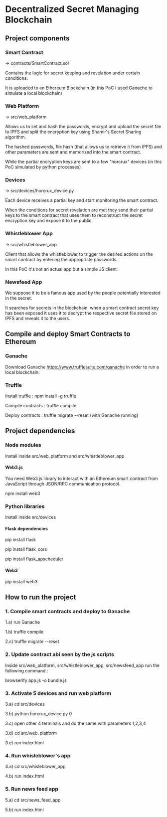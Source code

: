 # Decentralized Secret Managing Blockchain

## Project components

### Smart Contract 
-> contracts/SmartContract.sol

Contains the logic for secret keeping and revelation under certain conditions.

It is uploaded to an Ethereum Blockchain (in this PoC I used Ganache to simulate a local blockchain)

### Web Platform 
-> src/web_platform

Allows us to set and hash the passwords, encrypt and upload the secret file to IPFS and split the encryption key using Shamir's Secret Sharing algorithm.

The hashed passwords, file hash (that allows us to retrieve it from IPFS) and other parameters are sent and memorized into the smart contract.

While the partial encryption keys are sent to a few "horcrux" devices (in this PoC simulated by python processes)

### Devices 
-> src/devices/horcrux_device.py

Each device receives a partial key and start monitoring the smart contract. 

When the conditions for secret revelation are met they send their partial keys to the smart contract that uses them to reconstruct the secret encryption key and expose it to the public.

### Whistleblower App 
-> src/whistleblower_app

Client that allows the whistleblower to trigger the desired actions on the smart contract by entering the appropriate passwords.

In this PoC it's not an actual app but a simple JS client.

### Newsfeed App
We suppose it to be a famous app used by the people potentially interested in the secret.

It searches for secrets in the blockchain, when a smart contract secret key has been exposed it uses it to decrypt the respective secret file stored on IPFS and reveals it to the users.


## Compile and deploy Smart Contracts to Ethereum
### Ganache
Download Ganache https://www.trufflesuite.com/ganache in order to run a local blockchain.
### Truffle
Install truffle : npm install -g truffle

Compile contracts : truffle compile

Deploy contracts : truffle migrate --reset (with Ganache running)


## Project dependencies

### Node modules
Install inside src/web_platform and src/whistleblower_app

#### Web3.js
You need Web3.js library to interact with an Ethereum smart contract from JavaScript through JSON/RPC communication protocol.

npm install web3

### Python libraries
Install inside src/devices

#### Flask dependencies
pip install flask

pip install flask_cors

pip install flask_apscheduler

#### Web3
pip install web3

## How to run the project
### 1. Compile smart contracts and deploy to Ganache
1.a) run Ganache

1.b) truffle compile

2.c) truffle migrate --reset

### 2. Update contract abi seen by the js scripts
Inside src/web_platform, src/whistleblower_app, src/newsfeed_app run the following command : 

browserify app.js -o bundle.js

### 3. Activate 5 devices and run web platform
3.a) cd src/devices

3.b) python horcrux_device.py 0 

3.c) open other 4 terminals and do the same with parameters 1,2,3,4

3.d) cd src/web_platform

3.e) run index.html

### 4. Run whisleblower's app
4.a) cd src/whisleblower_app

4.b) run index.html

### 5. Run news feed app
5.a) cd src/news_feed_app

5.b) run index.html

